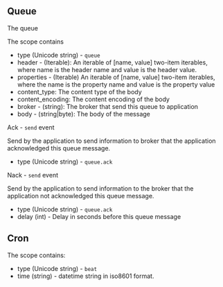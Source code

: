 ## Queue

The queue

The scope contains

- type (Unicode string) - `queue`
- header - (Iterable): An iterable of \[name, value\] two-item iterables, where name is the header name and value is the header value.
- properties - (Iterable) An iterable of \[name, value\] two-item iterables, where the name is the property name and value is the property value
- content_type: The content type of the body
- content_encoding: The content encoding of the body
- broker - (string): The broker that send this queue to application
- body - (string|byte): The body of the message

Ack - `send` event

Send by the application to send information to broker that the application acknowledged this queue message.

- type (Unicode string) - `queue.ack`

Nack - `send` event

Send by the application to send information to the broker that the application not acknowledged this queue message.

- type (Unicode string) - `queue.ack`
- delay (int) - Delay in seconds before this queue message

## Cron

The scope contains:

- type (Unicode string) - `beat`
- time (string) - datetime string in iso8601 format.